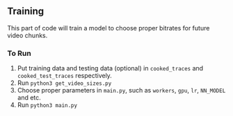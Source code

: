 ## Training

This part of code will train a model to choose proper bitrates for future video chunks.

### To Run
1) Put training data and testing data (optional) in `cooked_traces` and `cooked_test_traces` respectively.
2) Run `python3 get_video_sizes.py`
3) Choose proper parameters in `main.py`, such as `workers`, `gpu`, `lr`, `NN_MODEL` and etc.
4) Run `python3 main.py`
